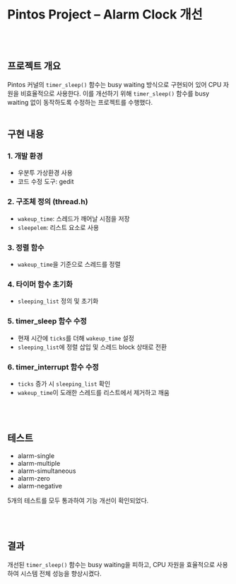 # Pintos Project – Alarm Clock 개선
<br>
<Br>

## 프로젝트 개요

Pintos 커널의 `timer_sleep()` 함수는 busy waiting 방식으로 구현되어 있어 CPU 자원을 비효율적으로 사용한다. 이를 개선하기 위해 `timer_sleep()` 함수를 busy waiting 없이 동작하도록 수정하는 프로젝트를 수행했다.
<br>
<br>

## 구현 내용

### 1. 개발 환경

- 우분투 가상환경 사용
- 코드 수정 도구: gedit

### 2. 구조체 정의 (thread.h)

- `wakeup_time`: 스레드가 깨어날 시점을 저장
- `sleepelem`: 리스트 요소로 사용

### 3. 정렬 함수

- `wakeup_time`을 기준으로 스레드를 정렬

### 4. 타이머 함수 초기화

- `sleeping_list` 정의 및 초기화

### 5. timer_sleep 함수 수정

- 현재 시간에 `ticks`를 더해 `wakeup_time` 설정
- `sleeping_list`에 정렬 삽입 및 스레드 block 상태로 전환

### 6. timer_interrupt 함수 수정

- `ticks` 증가 시 `sleeping_list` 확인
- `wakeup_time`이 도래한 스레드를 리스트에서 제거하고 깨움

<br>
<br>

## 테스트

- alarm-single
- alarm-multiple
- alarm-simultaneous
- alarm-zero
- alarm-negative

5개의 테스트를 모두 통과하여 기능 개선이 확인되었다.

<br>
<br>

## 결과

개선된 `timer_sleep()` 함수는 busy waiting을 피하고, CPU 자원을 효율적으로 사용하여 시스템 전체 성능을 향상시켰다.
